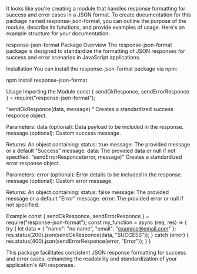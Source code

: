 It looks like you're creating a module that handles response formatting for success and error cases in a JSON format. To create documentation for this package named response-json-format, you can outline the purpose of the module, describe its functions, and provide examples of usage. Here's an example structure for your documentation:

response-json-format Package
Overview
The response-json-format package is designed to standardize the formatting of JSON responses for success and error scenarios in JavaScript applications.

Installation
You can install the response-json-format package via npm:

npm install response-json-format

Usage
Importing the Module
const { sendOkResponce, sendErrorResponce } = require("response-json-format");

“sendOkResponce(data, message) “ Creates a standardized success response object.

Parameters:
data (optional): Data payload to be included in the response.
message (optional): Custom success message.

Returns:
An object containing:
status: true
message: The provided message or a default "Success" message.
data: The provided data or null if not specified.
“sendErrorResponce(error, message)” Creates a standardized error response object.

Parameters:
error (optional): Error details to be included in the response.
message (optional): Custom error message.

Returns:
An object containing:
status: false
message: The provided message or a default "Error" message.
error: The provided error or null if not specified.

Example
const { sendOkResponce, sendErrorResponce } = require("response-json-format");
const my_function = async (req, res) => {
    try {
        let data = { "name": "no name", "email": "example@email.com" };
        res.status(200).json(sendOkResponce(data, "SUCCESS"));
    } catch (error) {
        res.status(400).json(sendErrorResponce(error, "Error"));
    }
}


This package facilitates consistent JSON response formatting for success and error cases, enhancing the readability and standardization of your application's API responses.

